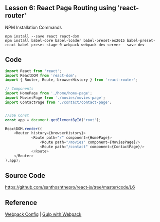 ## Lesson 6: React Page Routing using 'react-router'

NPM Installation Commands

```
npm install --save react react-dom
npm install babel-core babel-loader babel-preset-es2015 babel-preset-react babel-preset-stage-0 webpack webpack-dev-server --save-dev
```
## Code

```javascript
import React from 'react';
import ReactDOM from 'react-dom';
import { Router, Route, browserHistory } from 'react-router';

// Components
import HomePage from './home/home-page';
import MoviesPage from './movies/movies-page';
import ContactPage from './contact/contact-page';


//ES6 Const
const app = document.getElementById('root');

ReactDOM.render((
    <Router history={browserHistory}>
			<Route path="/" component={HomePage}>
				<Route path="/movies" component={MoviesPage}/>
				<Route path="/contact" component={ContactPage}/>
			</Route>
	</Router>
),app);
```

## Source Code
https://github.com/santhoshthepro/react-js/tree/master/code/L6

## Reference
[Webpack Config](https://gist.github.com/santhoshthepro/44653556270888883d4ad70026b2b57b) |  [Gulp with Webpack](https://gist.github.com/santhoshthepro/66c827cad2c808cc5f9ff6fab86cc396)
